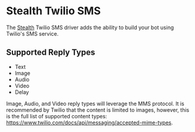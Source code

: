 # Stealth Twilio SMS

The [Stealth](https://github.com/hellostealth/stealth) Twilio SMS driver adds the ability to build your bot using Twilio's SMS service.

## Supported Reply Types

* Text
* Image
* Audio
* Video
* Delay

Image, Audio, and Video reply types will leverage the MMS protocol. It is recommended by Twilio that
the content is limited to images, however, this is the full list of supported content types: https://www.twilio.com/docs/api/messaging/accepted-mime-types.


